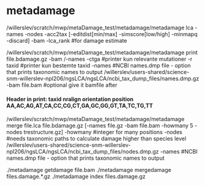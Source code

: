 # metadamage

/willerslev/scratch/mwp/metaDamage_test/metadamage/metadamage lca
 -names
 -nodes
 -acc2tax
 [-editdist[min/max] -simscore[low/high] -minmapq -discard]
 -bam
 -lca_rank #for damage estimate


/willerslev/scratch/mwp/metaDamage_test/metadamage/metadamage print file.bdamage.gz -bam /-names
-ctga #printer kun relevante mutationer
-r taxid #printer kun bestemte taxid
-names #NCBI names.dmp file - option that prints taxonomic names to output /willerslev/users-shared/science-snm-willerslev-npl206/ngsLCA/ngsLCA/ncbi_tax_dump_files/names.dmp.gz
-bam file.bam #optional give it bamfile after 
#### Header in print: taxid nralign orientation position AA,AC,AG,AT,CA,CC,CG,CT,GA,GC,GG,GT,TA,TC,TG,TT 



/willerslev/scratch/mwp/metaDamage_test/metadamage/metadamage merge file.lca file.bdamage.gz [-names file.gz -bam file.bam -howmany 5 -nodes trestructure.gz]
-howmany #integer for many positions
-nodes #needs taxonomic paths to calculate damage higher than species level /willerslev/users-shared/science-snm-willerslev-npl206/ngsLCA/ngsLCA/ncbi_tax_dump_files/nodes.dmp.gz
-names #NCBI names.dmp file - option that prints taxonomic names to output  


./metadamage getdamage file.bam
./metadamage mergedamage files.damage.*.gz
./metadamage index files.damage.gz

